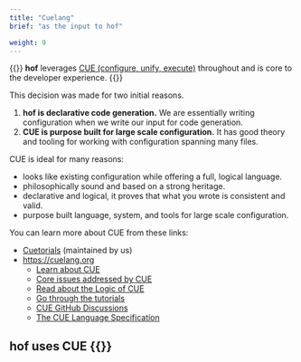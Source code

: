 ```yaml
---
title: "Cuelang"
brief: "as the input to hof"

weight: 9
---
```


{{<lead>}}
__hof__ leverages [CUE (configure, unify, execute)](https://culenag.org)
throughout and is core to the developer experience.
{{</lead>}}

This decision was made for two initial reasons.

1. __hof is declarative code generation.__
   We are essentially writing configuration when we write our input for code generation.
2. __CUE is purpose built for large scale configuration.__
   It has good theory and tooling for working with configuration spanning many files.

CUE is ideal for many reasons:

- looks like existing configuration while offering a full, logical language.
- philosophically sound and based on a strong heritage.
- declarative and logical, it proves that what you wrote is consistent and valid.
- purpose built language, system, and tools for large scale configuration.

You can learn more about CUE from these links:

- [Cuetorials](https://cuetorials.com) (maintained by us)
- https://cuelang.org
	- [Learn about CUE](https://cuelang.org/docs/about/)
	- [Core issues addressed by CUE](https://cuelang.org/docs/usecases/configuration/)
	- [Read about the Logic of CUE](https://cuelang.org/docs/concepts/logic/)
	- [Go through the tutorials](https://cuelang.org/docs/tutorials/)
	- [CUE GitHub Discussions](https://github.com/cuelang/cue/discussions)
	- [The CUE Language Specification](https://cuelang.org/docs/references/spec/)


## __hof__ uses CUE {{<cue-version>}}

